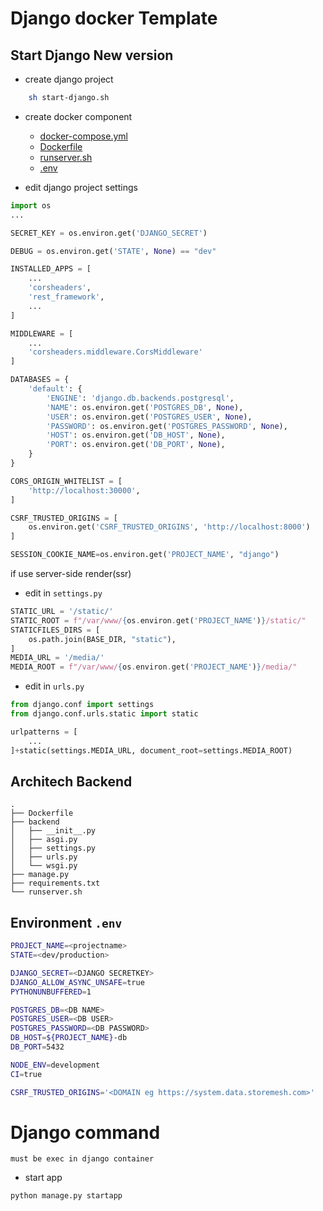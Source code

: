 # Django docker Template
## Start Django New version
- create django project
```bash
    sh start-django.sh
```
- create docker component
    - <a href="docker-compose.yml"> docker-compose.yml </a>
    - <a href="backend/Dockerfile"> Dockerfile </a>
    - <a href="backend/runserver.sh"> runserver.sh </a>
    - <a href=".env"> .env </a>

- edit django project settings

```python
import os
...

SECRET_KEY = os.environ.get('DJANGO_SECRET')

DEBUG = os.environ.get('STATE', None) == "dev"

INSTALLED_APPS = [
    ...
    'corsheaders',
    'rest_framework',
    ...
]

MIDDLEWARE = [
    ...
    'corsheaders.middleware.CorsMiddleware'
]

DATABASES = {
    'default': {
        'ENGINE': 'django.db.backends.postgresql',
        'NAME': os.environ.get('POSTGRES_DB', None),
        'USER': os.environ.get('POSTGRES_USER', None),
        'PASSWORD': os.environ.get('POSTGRES_PASSWORD', None),
        'HOST': os.environ.get('DB_HOST', None),
        'PORT': os.environ.get('DB_PORT', None),
    }
}

CORS_ORIGIN_WHITELIST = [
    'http://localhost:30000',
]

CSRF_TRUSTED_ORIGINS = [
    os.environ.get('CSRF_TRUSTED_ORIGINS', 'http://localhost:8000')
]

SESSION_COOKIE_NAME=os.environ.get('PROJECT_NAME', "django")
```

if use server-side render(ssr)
- edit in ```settings.py```
```python
STATIC_URL = '/static/'
STATIC_ROOT = f"/var/www/{os.environ.get('PROJECT_NAME')}/static/"
STATICFILES_DIRS = [
    os.path.join(BASE_DIR, "static"),
]
MEDIA_URL = '/media/'
MEDIA_ROOT = f"/var/www/{os.environ.get('PROJECT_NAME')}/media/"
```
- edit in ```urls.py```
```python
from django.conf import settings
from django.conf.urls.static import static

urlpatterns = [
    ...
]+static(settings.MEDIA_URL, document_root=settings.MEDIA_ROOT)
```
## Architech Backend

```
.
├── Dockerfile
├── backend
│   ├── __init__.py
│   ├── asgi.py
│   ├── settings.py
│   ├── urls.py
│   └── wsgi.py
├── manage.py
├── requirements.txt
└── runserver.sh
```

## Environment ```.env```

```bash
PROJECT_NAME=<projectname>
STATE=<dev/production>

DJANGO_SECRET=<DJANGO SECRETKEY>
DJANGO_ALLOW_ASYNC_UNSAFE=true
PYTHONUNBUFFERED=1

POSTGRES_DB=<DB NAME>
POSTGRES_USER=<DB USER>
POSTGRES_PASSWORD=<DB PASSWORD>
DB_HOST=${PROJECT_NAME}-db
DB_PORT=5432

NODE_ENV=development
CI=true

CSRF_TRUSTED_ORIGINS='<DOMAIN eg https://system.data.storemesh.com>'
```

# Django command
```must be exec in django container```
- start app
```sh
python manage.py startapp 
```